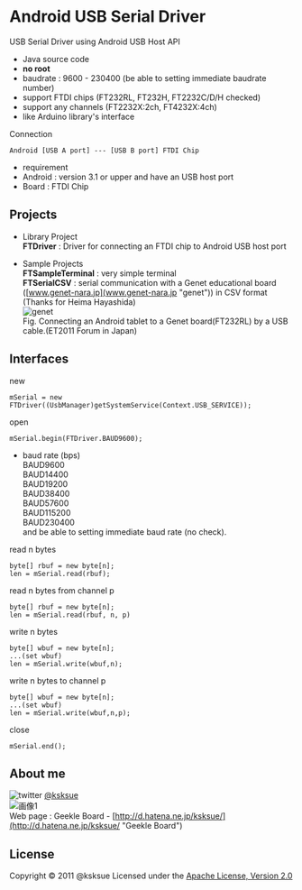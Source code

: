 Android USB Serial Driver
=====

USB Serial Driver using Android USB Host API  

- Java source code
- **no root**
- baudrate : 9600 - 230400 (be able to setting immediate baudrate number)
- support FTDI chips (FT232RL, FT232H, FT2232C/D/H checked)
- support any channels (FT2232X:2ch, FT4232X:4ch)
- like Arduino library's interface

Connection

    Android [USB A port] --- [USB B port] FTDI Chip
- requirement
 - Android : version 3.1 or upper and have an USB host port
 - Board : FTDI Chip

Projects
-----
- Library Project  
 **FTDriver** : Driver for connecting an FTDI chip to Android USB host port

- Sample Projects  
 **FTSampleTerminal** : very simple terminal  
 **FTSerialCSV** : serial communication with a Genet educational board ([www.genet-nara.jp](www.genet-nara.jp "genet")) in CSV format (Thanks for Heima Hayashida)  
![genet](https://lh3.googleusercontent.com/-nj_EGL5D-nY/Tsu-OodpQJI/AAAAAAAABaY/zh6p2mhpg24/s400/DSC_0444.JPG "genet")  
Fig. Connecting an Android tablet to a Genet board(FT232RL) by a USB cable.(ET2011 Forum in Japan)  


Interfaces
----------------


new

    mSerial = new FTDriver((UsbManager)getSystemService(Context.USB_SERVICE));


open

    mSerial.begin(FTDriver.BAUD9600);

+   baud rate (bps)  
BAUD9600  
BAUD14400  
BAUD19200  
BAUD38400  
BAUD57600  
BAUD115200  
BAUD230400  
and be able to setting immediate baud rate (no check).


read n bytes

    byte[] rbuf = new byte[n];
    len = mSerial.read(rbuf);

read n bytes from channel p

    byte[] rbuf = new byte[n];
    len = mSerial.read(rbuf, n, p)


write n bytes

    byte[] wbuf = new byte[n];
    ...(set wbuf)
    len = mSerial.write(wbuf,n);

write n bytes to channel p

    byte[] wbuf = new byte[n];
    ...(set wbuf)
    len = mSerial.write(wbuf,n,p);

close

    mSerial.end();


About me
---
![twitter](http://d.hatena.ne.jp/images/icon-twitter.png "twitter") [@ksksue](http://twitter.com/#!/ksksue "twitter @ksksue")  
![画像1](http://a1.twimg.com/profile_images/549237316/twt_bigger.jpg "icon")  
Web page : Geekle Board - [http://d.hatena.ne.jp/ksksue/](http://d.hatena.ne.jp/ksksue/ "Geekle Board")  

License
----------
Copyright &copy; 2011 @ksksue
Licensed under the [Apache License, Version 2.0][Apache]

[Apache]: http://www.apache.org/licenses/LICENSE-2.0

